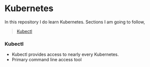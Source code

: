 # Kubernetes
In this repository I do learn Kubernetes. Sections I am going to follow,

> [Kubectl](#Kubectl)  

### Kubectl
* Kubectl provides access to nearly every Kubernetes.
* Primary command line access tool